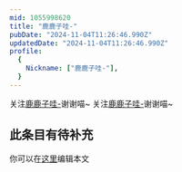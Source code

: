 ```yaml
---
mid: 1055998620
title: "鹿鹿子哇-"
pubDate: "2024-11-04T11:26:46.990Z"
updatedDate: "2024-11-04T11:26:46.990Z"
profile:
  {
    Nickname: ["鹿鹿子哇-"],
  }
---
```


关注[鹿鹿子哇-](https://space.bilibili.com/1055998620)谢谢喵~ 关注[鹿鹿子哇-](https://space.bilibili.com/1055998620)谢谢喵~

## 此条目有待补充
你可以在[这里](https://github.com/Yuhanawa/VTuber.ICU/edit/master/src/content/v/鹿鹿子哇-/index.md)编辑本文
